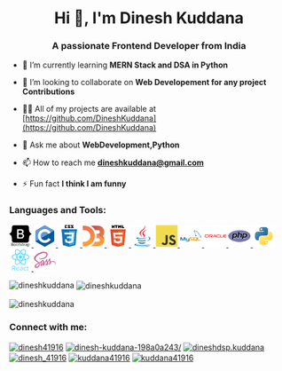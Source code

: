 <h1 align="center">Hi 👋, I'm Dinesh Kuddana</h1>
<h3 align="center">A passionate Frontend Developer from India</h3>

- 🌱 I’m currently learning **MERN Stack and DSA in Python**

- 👯 I’m looking to collaborate on **Web Developement for any project Contributions**

- 👨‍💻 All of my projects are available at [https://github.com/DineshKuddana](https://github.com/DineshKuddana)

- 💬 Ask me about **WebDevelopment,Python**

- 📫 How to reach me **dineshkuddana@gmail.com**

- ⚡ Fun fact **I think I am funny**


<h3 align="left">Languages and Tools:</h3>
<p align="left"> <a href="https://getbootstrap.com" target="_blank" rel="noreferrer"> <img src="https://raw.githubusercontent.com/devicons/devicon/master/icons/bootstrap/bootstrap-plain-wordmark.svg" alt="bootstrap" width="40" height="40"/> </a> <a href="https://www.cprogramming.com/" target="_blank" rel="noreferrer"> <img src="https://raw.githubusercontent.com/devicons/devicon/master/icons/c/c-original.svg" alt="c" width="40" height="40"/> </a> <a href="https://www.w3schools.com/css/" target="_blank" rel="noreferrer"> <img src="https://raw.githubusercontent.com/devicons/devicon/master/icons/css3/css3-original-wordmark.svg" alt="css3" width="40" height="40"/> </a> <a href="https://d3js.org/" target="_blank" rel="noreferrer"> <img src="https://raw.githubusercontent.com/devicons/devicon/master/icons/d3js/d3js-original.svg" alt="d3js" width="40" height="40"/> </a> <a href="https://www.w3.org/html/" target="_blank" rel="noreferrer"> <img src="https://raw.githubusercontent.com/devicons/devicon/master/icons/html5/html5-original-wordmark.svg" alt="html5" width="40" height="40"/> </a> <a href="https://www.java.com" target="_blank" rel="noreferrer"> <img src="https://raw.githubusercontent.com/devicons/devicon/master/icons/java/java-original.svg" alt="java" width="40" height="40"/> </a>
<a href="https://developer.mozilla.org/en-US/docs/Web/JavaScript" target="_blank" rel="noreferrer"> <img src="https://raw.githubusercontent.com/devicons/devicon/master/icons/javascript/javascript-original.svg" alt="javascript" width="40" height="40"/> </a> <a href="https://www.mysql.com/" target="_blank" rel="noreferrer"> <img src="https://raw.githubusercontent.com/devicons/devicon/master/icons/mysql/mysql-original-wordmark.svg" alt="mysql" width="40" height="40"/> </a> <a href="https://www.oracle.com/" target="_blank" rel="noreferrer"> <img src="https://raw.githubusercontent.com/devicons/devicon/master/icons/oracle/oracle-original.svg" alt="oracle" width="40" height="40"/> </a> <a href="https://www.php.net" target="_blank" rel="noreferrer"> <img src="https://raw.githubusercontent.com/devicons/devicon/master/icons/php/php-original.svg" alt="php" width="40" height="40"/> </a> <a href="https://www.python.org" target="_blank" rel="noreferrer"> <img src="https://raw.githubusercontent.com/devicons/devicon/master/icons/python/python-original.svg" alt="python" width="40" height="40"/> </a> <a href="https://reactjs.org/" target="_blank" rel="noreferrer"> <img src="https://raw.githubusercontent.com/devicons/devicon/master/icons/react/react-original-wordmark.svg" alt="react" width="40" height="40"/> </a> <a href="https://sass-lang.com" target="_blank" rel="noreferrer"> <img src="https://raw.githubusercontent.com/devicons/devicon/master/icons/sass/sass-original.svg" alt="sass" width="40" height="40"/> </a> </p>

<p><img align="left" src="https://github-readme-stats.vercel.app/api/top-langs?username=dineshkuddana&show_icons=true&locale=en&layout=compact" alt="dineshkuddana" /></p>

<p>&nbsp;<img align="center" src="https://github-readme-stats.vercel.app/api?username=dineshkuddana&show_icons=true&locale=en" alt="dineshkuddana" /></p>

<p><img align="center" src="https://github-readme-streak-stats.herokuapp.com/?user=dineshkuddana&" alt="dineshkuddana" /></p>


<h3 align="left">Connect with me:</h3>
<p align="left">
<a href="https://twitter.com/dinesh41916" target="blank"><img align="center" src="https://raw.githubusercontent.com/rahuldkjain/github-profile-readme-generator/master/src/images/icons/Social/twitter.svg" alt="dinesh41916" height="30" width="40" /></a>
<a href="https://linkedin.com/in/dinesh-kuddana-198a0a243/" target="blank"><img align="center" src="https://raw.githubusercontent.com/rahuldkjain/github-profile-readme-generator/master/src/images/icons/Social/linked-in-alt.svg" alt="dinesh-kuddana-198a0a243/" height="30" width="40" /></a>
<a href="https://fb.com/dineshdsp.kuddana" target="blank"><img align="center" src="https://raw.githubusercontent.com/rahuldkjain/github-profile-readme-generator/master/src/images/icons/Social/facebook.svg" alt="dineshdsp.kuddana" height="30" width="40" /></a>
<a href="https://www.codechef.com/users/dinesh_41916" target="blank"><img align="center" src="https://cdn.jsdelivr.net/npm/simple-icons@3.1.0/icons/codechef.svg" alt="dinesh_41916" height="30" width="40" /></a>
<a href="https://www.hackerrank.com/kuddana41916" target="blank"><img align="center" src="https://raw.githubusercontent.com/rahuldkjain/github-profile-readme-generator/master/src/images/icons/Social/hackerrank.svg" alt="kuddana41916" height="30" width="40" /></a>
<a href="https://www.leetcode.com/kuddana41916" target="blank"><img align="center" src="https://raw.githubusercontent.com/rahuldkjain/github-profile-readme-generator/master/src/images/icons/Social/leet-code.svg" alt="kuddana41916" height="30" width="40" /></a>
</p>
